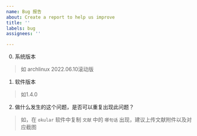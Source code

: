 ```yaml
---
name: Bug 报告
about: Create a report to help us improve
title: ''
labels: bug
assignees: ''

---
```


0. 系统版本
> 如 archlinux 2022.06.10滚动版


1. 软件版本
> 如1.4.0
 

2. 做什么发生的这个问题，是否可以重复出现此问题？
> 如，在 `okular` 软件中复制 `文献` 中的 `哪句话` 出现，建议上传文献附件以及对应截图
